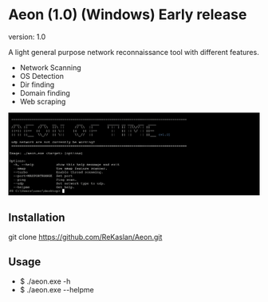 # Aeon (1.0) (Windows) Early release

version: 1.0

A light general purpose network reconnaissance tool with different features. 

* Network Scanning
* OS Detection
* Dir finding
* Domain finding
* Web scraping

![Screenshot](https://github.com/ReKaslan/Aeon/blob/main/images/Screenshot_help.png)

## Installation
git clone https://github.com/ReKaslan/Aeon.git

## Usage
* $ ./aeon.exe -h 
* $ ./aeon.exe --helpme


